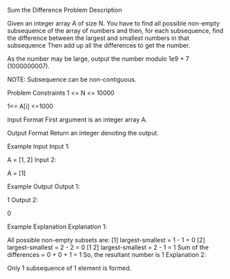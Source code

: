 Sum the Difference
Problem Description

Given an integer array A of size N.
You have to find all possible non-empty subsequence of the array of numbers and then, for each subsequence, find the difference between the largest and smallest numbers in that subsequence Then add up all the differences to get the number.

As the number may be large, output the number modulo 1e9 + 7 (1000000007).

NOTE: Subsequence can be non-contiguous.



Problem Constraints
1 <= N <= 10000

1<= A[i] <=1000



Input Format
First argument is an integer array A.



Output Format
Return an integer denoting the output.



Example Input
Input 1:

A = [1, 2]
Input 2:

A = [1]


Example Output
Output 1:

 1
Output 2:

 0


Example Explanation
Explanation 1:

All possible non-empty subsets are:
[1]    largest-smallest = 1 - 1 = 0
[2]    largest-smallest = 2 - 2 = 0
[1 2]  largest-smallest = 2 - 1 = 1
Sum of the differences = 0 + 0 + 1 = 1
So, the resultant number is 1
Explanation 2:

 Only 1 subsequence of 1 element is formed.